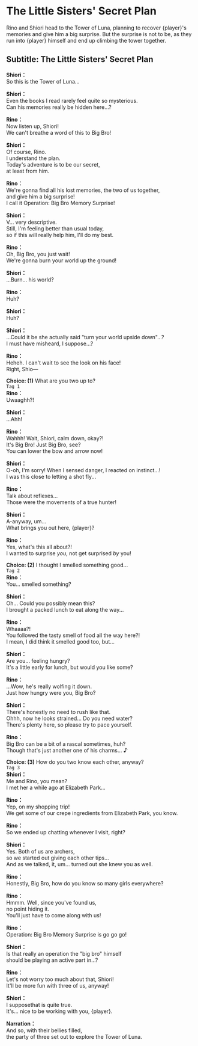 # The Little Sisters' Secret Plan
Rino and Shiori head to the Tower of Luna, planning to recover {player}'s memories and give him a big surprise. But the surprise is not to be, as they run into {player} himself and end up climbing the tower together.
  
## Subtitle: The Little Sisters' Secret Plan
  
**Shiori：**  
So this is the Tower of Luna...  
  
**Shiori：**  
Even the books I read rarely feel quite so mysterious.  
Can his memories really be hidden here...?  
  
**Rino：**  
Now listen up, Shiori!  
We can't breathe a word of this to Big Bro!  
  
**Shiori：**  
Of course, Rino.  
I understand the plan.  
Today's adventure is to be our secret,  
 at least from him.  
  
**Rino：**  
We're gonna find all his lost memories, the two of us together,  
and give him a big surprise!  
I call it Operation: Big Bro Memory Surprise!  
  
**Shiori：**  
V... very descriptive.  
Still, I'm feeling better than usual today,  
so if this will really help him, I'll do my best.  
  
**Rino：**  
Oh, Big Bro, you just wait!  
We're gonna burn your world up the ground!  
  
**Shiori：**  
...Burn... his world?  
  
**Rino：**  
Huh?  
  
**Shiori：**  
Huh?  
  
**Shiori：**  
...Could it be she actually said \"turn your world upside down\"...?  
I must have misheard, I suppose...?  
  
**Rino：**  
Heheh. I can't wait to see the look on his face!  
Right, Shio—  
  
**Choice: (1)**  What are you two up to?  
`Tag 1`  
**Rino：**  
Uwaaghh?!  
  
**Shiori：**  
...Ahh!  
  
**Rino：**  
Wahhh! Wait, Shiori, calm down, okay?!  
It's Big Bro! Just Big Bro, see?  
You can lower the bow and arrow now!  
  
**Shiori：**  
O-oh, I'm sorry! When I sensed danger, I reacted on instinct...!  
I was this close to letting a shot fly...  
  
**Rino：**  
Talk about reflexes...  
Those were the movements of a true hunter!  
  
**Shiori：**  
A-anyway, um...  
What brings you out here, {player}?  
  
**Rino：**  
Yes, what's this all about?!  
I wanted to surprise *you*, not get surprised *by* you!  
  
**Choice: (2)**  I thought I smelled something good...  
`Tag 2`  
**Rino：**  
You... smelled something?  
  
**Shiori：**  
Oh... Could you possibly mean this?  
I brought a packed lunch to eat along the way...  
  
**Rino：**  
Whaaaa?!  
You followed the tasty smell of food all the way here?!  
I mean, I did think it smelled good too, but...  
  
**Shiori：**  
Are you... feeling hungry?  
It's a little early for lunch, but would you like some?  
  
**Rino：**  
...Wow, he's really wolfing it down.  
Just how hungry were you, Big Bro?  
  
**Shiori：**  
There's honestly no need to rush like that.  
Ohhh, now he looks strained... Do you need water?  
There's plenty here, so please try to pace yourself.  
  
**Rino：**  
Big Bro can be a bit of a rascal sometimes, huh?  
Though that's just another one of his charms... ♪  
  
**Choice: (3)**  How do you two know each other, anyway?  
`Tag 3`  
**Shiori：**  
Me and Rino, you mean?  
I met her a while ago at Elizabeth Park...  
  
**Rino：**  
Yep, on my shopping trip!  
We get some of our crepe ingredients from Elizabeth Park, you know.  
  
**Rino：**  
So we ended up chatting whenever I visit, right?  
  
**Shiori：**  
Yes. Both of us are archers,  
so we started out giving each other tips...  
And as we talked, it, um... turned out she knew you as well.  
  
**Rino：**  
Honestly, Big Bro, how do you know so many girls everywhere?  
  
**Rino：**  
Hmmm. Well, since you've found us,  
 no point hiding it.  
You'll just have to come along with us!  
  
**Rino：**  
Operation: Big Bro Memory Surprise is go go go!  
  
**Shiori：**  
Is that really an operation the \"big bro\" himself  
should be playing an active part in...?  
  
**Rino：**  
Let's not worry too much about that, Shiori!  
It'll be more fun with three of us, anyway!  
  
**Shiori：**  
I supposethat is quite true.  
It's... nice to be working with you, {player}.  
  
**Narration：**  
And so, with their bellies filled,  
the party of three set out to explore the Tower of Luna.  
